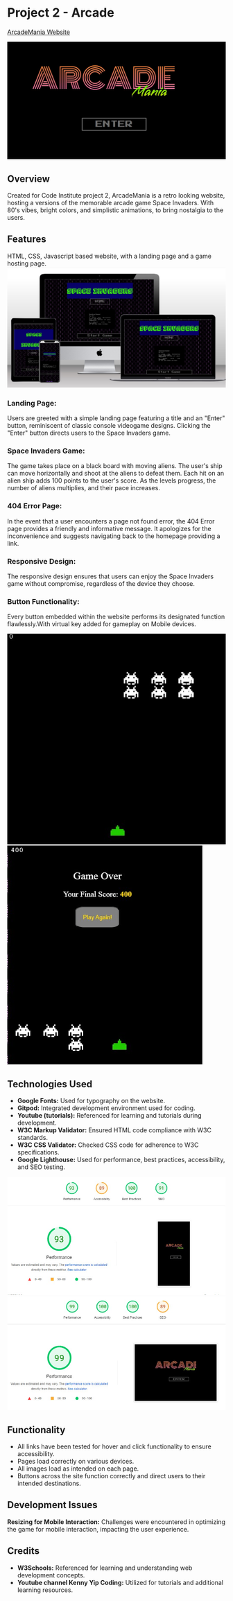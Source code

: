 # Project 2 - Arcade



[ArcadeMania Website](https://danylc91.github.io/project2-arcade/)

![img](assets/images/readme-img/arcade-rm5.jpg)

## Overview



Created for Code Institute project 2, ArcadeMania is a retro looking website, hosting a versions of the memorable arcade game Space Invaders. With 80's vibes, bright colors, and simplistic animations, to bring nostalgia to the users.


## Features


HTML, CSS, Javascript based website, with a landing page and a game hosting page.
![img](assets/images/readme-img/arcade-rm3.jpg)
### Landing Page:
Users are greeted with a simple landing page featuring a title and an "Enter" button, reminiscent of classic console videogame designs. Clicking the "Enter" button directs users to the Space Invaders game.

### Space Invaders Game:
The game takes place on a black board with moving aliens. The user's ship can move horizontally and shoot at the aliens to defeat them. Each hit on an alien ship adds 100 points to the user's score. As the levels progress, the number of aliens multiplies, and their pace increases.

### 404 Error Page:
In the event that a user encounters a page not found error, the 404 Error page provides a friendly and informative message. It apologizes for the inconvenience and suggests navigating back to the homepage providing a link.

### Responsive Design:
The responsive design ensures that users can enjoy the Space Invaders game without compromise, regardless of the device they choose.

### Button Functionality:
Every button embedded within the website performs its designated function flawlessly.With virtual key added for gameplay on Mobile devices.

![img](assets/images/readme-img/arcade-rm4.jpg)
![img](assets/images/readme-img/arcade-rm6.jpg)
## Technologies Used


- __Google Fonts:__ Used for typography on the website.
- __Gitpod:__ Integrated development environment used for coding.
- __Youtube (tutorials):__ Referenced for learning and tutorials during development.
- __W3C Markup Validator:__ Ensured HTML code compliance with W3C standards.
- __W3C CSS Validator:__ Checked CSS code for adherence to W3C specifications.
- __Google Lighthouse:__ Used for performance, best practices, accessibility, and SEO testing.

![img](assets/images/readme-img/arcade-rm1.jpg)
![img](assets/images/readme-img/arcade-rm2.jpg)

## Functionality


- All links have been tested for hover and click functionality to ensure accessibility.
- Pages load correctly on various devices.
- All images load as intended on each page.
- Buttons across the site function correctly and direct users to their intended destinations.



## Development Issues

__Resizing for Mobile Interaction:__ Challenges were encountered in optimizing the game for mobile interaction, impacting the user experience.

## Credits

- __W3Schools:__ Referenced for learning and understanding web development concepts.
- __Youtube channel Kenny Yip Coding:__ Utilized for tutorials and additional learning resources.
